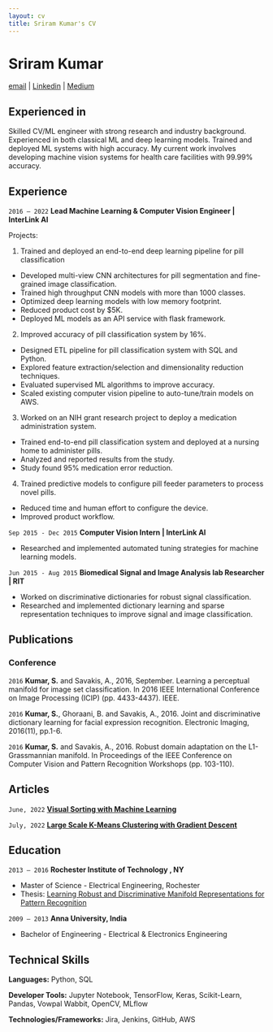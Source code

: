 ```yaml
---
layout: cv
title: Sriram Kumar's CV
---
```

# Sriram Kumar

<div id="webaddress">
<a href="mailto:sriramkumarwild@gmail.com">email</a>
| <a href="http://www.linkedin.com/in/sriramkumarwild/">Linkedin</a>
| <a href="https://medium.com/@sriramkumarwild">Medium</a>
</div>

## Experienced in

Skilled CV/ML engineer with strong research and industry background. Experienced in both classical ML and deep learning models. Trained and deployed ML systems with high accuracy. My current work involves developing machine vision systems for health care facilities with 99.99% accuracy.

## Experience

`2016 – 2022`
**Lead Machine Learning & Computer Vision Engineer | InterLink AI**

Projects:

1) Trained and deployed an end-to-end deep learning pipeline for pill classification
* Developed multi-view CNN architectures for pill segmentation and fine-grained image classification.
* Trained high throughput CNN models with more than 1000 classes.
* Optimized deep learning models with low memory footprint.
* Reduced product cost by $5K.
* Deployed ML models as an API service with flask framework. 

2) Improved accuracy of pill classification system by 16%.
* Designed ETL pipeline for pill classification system with SQL and Python.
* Explored feature extraction/selection and dimensionality reduction techniques.
* Evaluated supervised ML algorithms to improve accuracy.
* Scaled existing computer vision pipeline to auto-tune/train models on AWS.

3) Worked on an NIH grant research project to deploy a medication administration system.
* Trained end-to-end pill classification system and deployed at a nursing home to administer pills.
* Analyzed and reported results from the study.
* Study found 95% medication error reduction.

4) Trained predictive models to configure pill feeder parameters to process novel pills.
* Reduced time and human effort to configure the device.
* Improved product workflow.

`Sep 2015 - Dec 2015`
**Computer Vision Intern | InterLink AI**
* Researched and implemented automated tuning strategies for machine learning models.

`Jun 2015 - Aug 2015`
**Biomedical Signal and Image Analysis lab Researcher | RIT** 
* Worked on discriminative dictionaries for robust signal classification.
* Researched and implemented dictionary learning and sparse representation techniques to improve signal and image classification.

## Publications

### Conference
<!-- A list is also available [online](http://scholar.google.co.uk/citations?user=LTOTl0YAAAAJ) -->

`2016` **Kumar, S.** and Savakis, A., 2016, September. Learning a perceptual manifold for image set classification. In 2016 IEEE International Conference on Image Processing (ICIP) (pp. 4433-4437). IEEE.

`2016` **Kumar, S.**, Ghoraani, B. and Savakis, A., 2016. Joint and discriminative dictionary learning for facial expression recognition. Electronic Imaging, 2016(11), pp.1-6.

`2016` **Kumar, S.** and Savakis, A., 2016. Robust domain adaptation on the L1-Grassmannian manifold. In Proceedings of the IEEE Conference on Computer Vision and Pattern Recognition Workshops (pp. 103-110).

## Articles

`June, 2022` <a href="https://medium.com/towards-data-science/machine-learning-to-visually-sort-7349d3660e1"><b>Visual Sorting with Machine Learning</b></a>

`July, 2022` <a href="https://medium.com/towards-data-science/large-scale-k-means-clustering-with-gradient-descent-c4d6236acd7a"><b>Large Scale K-Means Clustering with Gradient Descent</b></a>

## Education

`2013 – 2016`
__Rochester Institute of Technology , NY__

- Master of Science - Electrical Engineering, Rochester
- Thesis: <a href="https://scholarworks.rit.edu/cgi/viewcontent.cgi?article=10138&context=theses">Learning Robust and Discriminative Manifold Representations for Pattern Recognition</a>

`2009 – 2013`
__Anna University, India__

- Bachelor of Engineering - Electrical & Electronics Engineering

## Technical Skills

**Languages:** Python, SQL

**Developer Tools:** Jupyter Notebook, TensorFlow, Keras, Scikit-Learn, Pandas, Vowpal Wabbit, OpenCV, MLflow

**Technologies/Frameworks:** Jira, Jenkins, GitHub, AWS

<!-- ### Footer

Last updated: August 2022 -->
